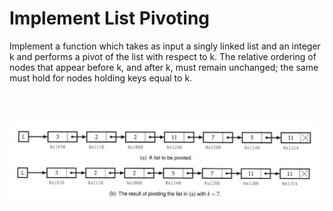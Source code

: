# Implement List Pivoting

Implement a function which takes as input a singly linked list and an integer k and performs a pivot of the list with respect to k. The relative ordering of nodes that appear before k, and after k, must remain unchanged; the same must hold for nodes holding keys equal to k.

<br><br>

![List Pivoting](../../../assets/list_pivoting.png)



